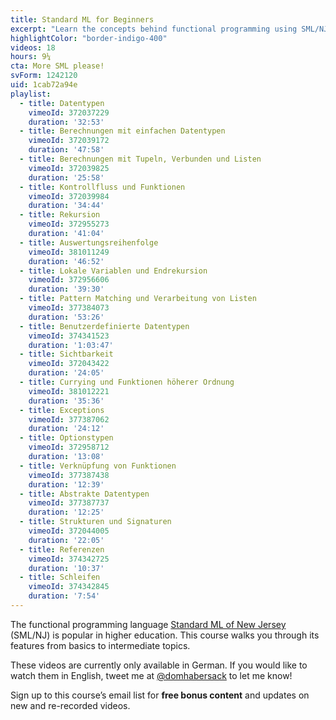 ```yaml
---
title: Standard ML for Beginners
excerpt: "Learn the concepts behind functional programming using SML/NJ. (Currently only available in German.)"
highlightColor: "border-indigo-400"
videos: 18
hours: 9¼
cta: More SML please!
svForm: 1242120
uid: 1cab72a94e
playlist:
  - title: Datentypen
    vimeoId: 372037229
    duration: '32:53'
  - title: Berechnungen mit einfachen Datentypen
    vimeoId: 372039172
    duration: '47:58'
  - title: Berechnungen mit Tupeln, Verbunden und Listen
    vimeoId: 372039825
    duration: '25:58'
  - title: Kontrollfluss und Funktionen
    vimeoId: 372039984
    duration: '34:44'
  - title: Rekursion
    vimeoId: 372955273
    duration: '41:04'
  - title: Auswertungsreihenfolge
    vimeoId: 381011249
    duration: '46:52'
  - title: Lokale Variablen und Endrekursion
    vimeoId: 372956606
    duration: '39:30'
  - title: Pattern Matching und Verarbeitung von Listen
    vimeoId: 377384073
    duration: '53:26'
  - title: Benutzerdefinierte Datentypen
    vimeoId: 374341523
    duration: '1:03:47'
  - title: Sichtbarkeit
    vimeoId: 372043422
    duration: '24:05'
  - title: Currying und Funktionen höherer Ordnung
    vimeoId: 381012221
    duration: '35:36'
  - title: Exceptions
    vimeoId: 377387062
    duration: '24:12'
  - title: Optionstypen
    vimeoId: 372958712
    duration: '13:08'
  - title: Verknüpfung von Funktionen
    vimeoId: 377387438
    duration: '12:39'
  - title: Abstrakte Datentypen
    vimeoId: 377387737
    duration: '12:25'
  - title: Strukturen und Signaturen
    vimeoId: 372044005
    duration: '22:05'
  - title: Referenzen
    vimeoId: 374342725
    duration: '10:37'
  - title: Schleifen
    vimeoId: 374342845
    duration: '7:54'
---
```

The functional programming language [Standard ML of New Jersey](https://www.smlnj.org) (SML/NJ) is popular in higher education. This course walks you through its features from basics to intermediate topics.

These videos are currently only available in German. If you would like to watch them in English, tweet me at [@domhabersack](https://twitter.com/domhabersack) to let me know!

Sign up to this course’s email list for **free bonus content** and updates on new and re-recorded videos.
